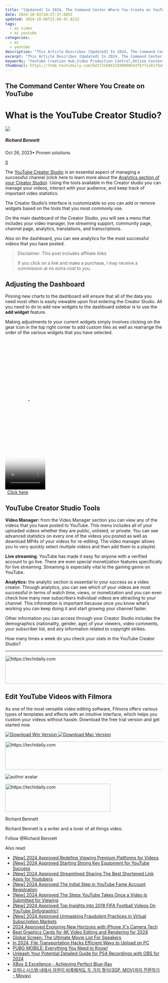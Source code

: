 ```yaml
---
title: "[Updated] In 2024, The Command Center Where You Create on YouTube"
date: 2024-10-01T20:57:37.605Z
updated: 2024-10-08T22:04:47.822Z
tags:
  - ai video
  - ai youtube
categories:
  - ai
  - youtube
description: "This Article Describes [Updated] In 2024, The Command Center Where You Create on YouTube"
excerpt: "This Article Describes [Updated] In 2024, The Command Center Where You Create on YouTube"
keywords: "YouTube Creation Hub,Video Production Control,Online Content Studio,Digital Media Management,Streaming Edit Suite,Video Editor Space,Creative Command Center"
thumbnail: https://thmb.techidaily.com/bd1f3164b21938808543fb77a181f9a976b01572cf9b49cfe1852edc61f82d53.jpg
---
```


## The Command Center Where You Create on YouTube

# What is the YouTube Creator Studio?

![](https://images.wondershare.com/filmora/article-images/richard-bennett.jpg)

##### Richard Bennett

 Oct 26, 2023• Proven solutions

[0](#commentsBoxSeoTemplate)

The [YouTube Creator Studio](https://tools.techidaily.com/wondershare/filmora/download/) is an essential aspect of managing a successful channel (click here to learn more about the [Analytics section of your Creator Studio](https://tools.techidaily.com/wondershare/filmora/download/)). Using the tools available in the Creator studio you can manage your videos, interact with your audience, and keep track of important video statistics.

The Creator Studio’s interface is customizable so you can add or remove widgets based on the tools that you most commonly use.

On the main dashboard of the Creator Studio, you will see a menu that includes your video manager, live streaming support, community page, channel page, analytics, translations, and transcriptions.

Also on the dashboard, you can see analytics for the most successful videos that you have posted.

>  Disclaimer: This post includes affiliate links
>
>  If you click on a link and make a purchase, I may receive a commission at no extra cost to you.
>

## Adjusting the Dashboard

Pinning new charts to the dashboard will ensure that all of the data you need most often is easily viewable upon first entering the Creator Studio. All you need to do to add new widgets to the dashboard sidebar is to use the **add widget** feature.

Making adjustments to your current widgets simply involves clicking on the gear icon in the top right corner to add custom tiles as well as rearrange the order of the various widgets that you have selected.

<!-- affiliate ads begin -->
<span id="1977028">
					<video width="128" height="480" style="cursor:pointer"
           poster="//a.impactradius-go.com/display-clicktoplayimage/1977028.png"
           onclick="if(!this.playClicked){this.play();this.setAttribute('controls',true);this.playClicked=true;}">
	   <source src="//a.impactradius-go.com/display-ad/22993-1977028">
	   <img src="//a.impactradius-go.com/display-clicktoplayimage/1977028.png" style="border: none; height: 100%; width: 100%; object-fit: contain">
	</video>
	<div style="width:80px;text-align:center"><a href="javascript:window.open(decodeURIComponent('https%3A%2F%2Fhomestyler.sjv.io%2Fc%2F5597632%2F1977028%2F22993'), '_blank');void(0);">Click here</a></div>
</span>
<img height="0" width="0" src="https://imp.pxf.io/i/5597632/1977028/22993" style="position:absolute;visibility:hidden;" border="0" />
<!-- affiliate ads end -->

## YouTube Creator Studio Tools

**Video Manager:** from the Video Manager section you can view any of the videos that you have posted to YouTube. This menu includes all of your uploaded videos whether they are public, unlisted, or private. You can see advanced statistics on every one of the videos you posted as well as download MP4s of your videos for re-editing. The video manager allows you to very quickly select multiple videos and then add them to a playlist.

**Live streaming**: YouTube has made it easy for anyone with a verified account to go live. There are even special monetization features specifically for live streaming. Streaming is especially vital to the gaming genre on YouTube.

**Analytics:** the analytic section is essential to your success as a video creator. Through analytics, you can see which of your videos are most successful in terms of watch time, views, or monetization and you can even check how many new subscribers individual videos are attracting to your channel. This information is important because once you know what’s working you can keep doing it and start growing your channel faster.

Other information you can access through your Creator Studio includes the demographics (nationality, gender, age) of your viewers, video comments, your subscriber list, and any information related to copyright strikes.

How many times a week do you check your stats in the YouTube Creator Studio?

---

<!-- affiliate ads begin -->
<a href="https://appsumo.8odi.net/c/5597632/2082539/7443" target="_top" id="2082539">
  <img src="//a.impactradius-go.com/display-ad/7443-2082539" border="0" alt="https://techidaily.com" width="728" height="90"/>
</a>
<img height="0" width="0" src="https://appsumo.8odi.net/i/5597632/2082539/7443" style="position:absolute;visibility:hidden;" border="0" />
<!-- affiliate ads end -->

## Edit YouTube Videos with Filmora

As one of the most versatile video editing software, Filmora offers various types of templates and effects with an intuitive interface, which helps you custom your videos without hassle. Download the free trial version and get started now.

[![Download Win Version](https://images.wondershare.com/filmora/guide/download-btn-win.jpg) ](https://tools.techidaily.com/wondershare/filmora/download/) [![Download Mac Version](https://images.wondershare.com/filmora/guide/download-btn-mac.jpg) ](https://tools.techidaily.com/wondershare/filmora/download/)

<!-- affiliate ads begin -->
<a href="https://appsumo.8odi.net/c/5597632/2043603/7443" target="_top" id="2043603">
  <img src="//a.impactradius-go.com/display-ad/7443-2043603" border="0" alt="https://techidaily.com" width="728" height="90"/>
</a>
<img height="0" width="0" src="https://appsumo.8odi.net/i/5597632/2043603/7443" style="position:absolute;visibility:hidden;" border="0" />
<!-- affiliate ads end -->

![author avatar](https://images.wondershare.com/filmora/article-images/richard-bennett.jpg)

<!-- affiliate ads begin -->
<a href="https://aligracehair.sjv.io/c/5597632/2135402/19272" target="_top" id="2135402">
  <img src="//a.impactradius-go.com/display-ad/19272-2135402" border="0" alt="https://techidaily.com" width="336" height="90"/>
</a>
<img height="0" width="0" src="https://aligracehair.sjv.io/i/5597632/2135402/19272" style="position:absolute;visibility:hidden;" border="0" />
<!-- affiliate ads end -->

Richard Bennett

Richard Bennett is a writer and a lover of all things video.

Follow @Richard Bennett

<ins class="adsbygoogle"
     style="display:block"
     data-ad-format="autorelaxed"
     data-ad-client="ca-pub-7571918770474297"
     data-ad-slot="1223367746"></ins>

<ins class="adsbygoogle"
     style="display:block"
     data-ad-client="ca-pub-7571918770474297"
     data-ad-slot="8358498916"
     data-ad-format="auto"
     data-full-width-responsive="true"></ins>

<span class="atpl-alsoreadstyle">Also read:</span>
<div><ul>
<li><a href="https://youtube-sure.techidaily.com/024-approved-redefine-viewing-premium-platforms-for-videos/"><u>[New] 2024 Approved Redefine Viewing Premium Platforms for Videos</u></a></li>
<li><a href="https://youtube-sure.techidaily.com/024-approved-starting-strong-key-equipment-for-youtube-success/"><u>[New] 2024 Approved Starting Strong Key Equipment for YouTube Success</u></a></li>
<li><a href="https://youtube-sure.techidaily.com/024-approved-streamlined-sharing-the-best-shortened-link-apps-for-youtubers/"><u>[New] 2024 Approved Streamlined Sharing The Best Shortened Link Apps for Youtubers</u></a></li>
<li><a href="https://youtube-sure.techidaily.com/024-approved-the-initial-step-in-youtube-fame-account-registration/"><u>[New] 2024 Approved The Initial Step in YouTube Fame Account Registration</u></a></li>
<li><a href="https://youtube-sure.techidaily.com/024-approved-the-steps-youtube-takes-once-a-video-is-submitted-for-viewing/"><u>[New] 2024 Approved The Steps YouTube Takes Once a Video Is Submitted for Viewing</u></a></li>
<li><a href="https://youtube-sure.techidaily.com/024-approved-top-insights-into-2018-fifa-football-videos-on-youtube-infographic/"><u>[New] 2024 Approved Top Insights Into 2018 FIFA Football Videos On YouTube [Infographic]</u></a></li>
<li><a href="https://youtube-sure.techidaily.com/024-approved-unmasking-fraudulent-practices-in-virtual-subscription-markets/"><u>[New] 2024 Approved Unmasking Fraudulent Practices in Virtual Subscription Markets</u></a></li>
<li><a href="https://some-knowledge.techidaily.com/2024-approved-exploring-new-horizons-with-iphone-xs-camera-tech/"><u>2024 Approved Exploring New Horizons with iPhone X's Camera Tech</u></a></li>
<li><a href="https://extra-hints.techidaily.com/best-graphics-cards-for-4k-video-editing-and-rendering-for-2024/"><u>Best Graphics Cards for 4K Video Editing and Rendering for 2024</u></a></li>
<li><a href="https://mondly-stories.techidaily.com/global-screen-the-ultimate-movie-list-for-speakers/"><u>Global Screen: The Ultimate Movie List For Speakers</u></a></li>
<li><a href="https://some-knowledge.techidaily.com/in-2024-file-transportation-hacks-efficient-ways-to-upload-on-pc/"><u>In 2024, File Transportation Hacks Efficient Ways to Upload on PC</u></a></li>
<li><a href="https://tech-renaissance.techidaily.com/1723808259321-pubg-mobile-everything-you-need-to-know/"><u>PUBG MOBILE: Everything You Need to Know!</u></a></li>
<li><a href="https://screen-activity-recording.techidaily.com/unleash-your-potential-detailed-guide-for-ps4-recordings-with-obs-for-2024/"><u>Unleash Your Potential Detailed Guide for PS4 Recordings with OBS for 2024</u></a></li>
<li><a href="https://games-able.techidaily.com/xbox-s-excellence-achieving-perfect-blue-ray/"><u>XBox S Excellence - Achieving Perfect Blue-Ray</u></a></li>
<li><a href="https://blog-min.techidaily.com/3gp-mov-movavi/"><u>오피니 시스템 내에서 자원이 비록해져도 두 가지 형식(3GP, MOV)까지 전환하기 - Movavi</u></a></li>
</ul></div>

